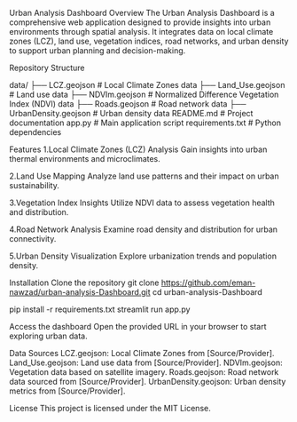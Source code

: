 Urban Analysis Dashboard
Overview
The Urban Analysis Dashboard is a comprehensive web application designed to provide insights into urban environments through spatial analysis. It integrates data on local climate zones (LCZ), land use, vegetation indices, road networks, and urban density to support urban planning and decision-making.



Repository Structure

data/
├── LCZ.geojson          # Local Climate Zones data
├── Land_Use.geojson     # Land use data
├── NDVIm.geojson        # Normalized Difference Vegetation Index (NDVI) data
├── Roads.geojson        # Road network data
├── UrbanDensity.geojson # Urban density data
README.md                # Project documentation
app.py                   # Main application script
requirements.txt         # Python dependencies




Features
1.Local Climate Zones (LCZ) Analysis
Gain insights into urban thermal environments and microclimates.

2.Land Use Mapping
Analyze land use patterns and their impact on urban sustainability.

3.Vegetation Index Insights
Utilize NDVI data to assess vegetation health and distribution.

4.Road Network Analysis
Examine road density and distribution for urban connectivity.

5.Urban Density Visualization
Explore urbanization trends and population density.






Installation
Clone the repository
git clone https://github.com/eman-nawzad/urban-analysis-Dashboard.git
cd urban-analysis-Dashboard


pip install -r requirements.txt
streamlit run app.py


Access the dashboard
Open the provided URL in your browser to start exploring urban data.



Data Sources
LCZ.geojson: Local Climate Zones from [Source/Provider].
Land_Use.geojson: Land use data from [Source/Provider].
NDVIm.geojson: Vegetation data based on satellite imagery.
Roads.geojson: Road network data sourced from [Source/Provider].
UrbanDensity.geojson: Urban density metrics from [Source/Provider].


License
This project is licensed under the MIT License.







